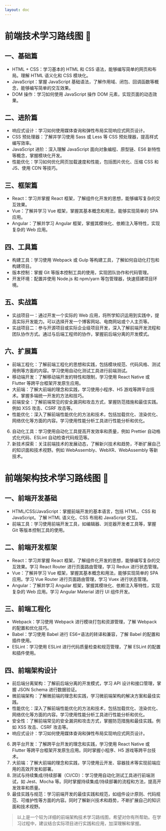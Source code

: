 ```yaml
---
layout: doc
---
```

# 前端技术学习路线图 :tada:

## 一、基础篇

- HTML + CSS：学习基本的 HTML 和 CSS 语法，能够编写简单的网页和布局。理解 HTML 语义化和 CSS 模块化。
- JavaScript：掌握 JavaScript 基础语法，了解作用域、闭包、回调函数等概念，能够编写简单的交互效果。
- DOM 操作：学习如何使用 JavaScript 操作 DOM 元素，实现页面的动态效果。

## 二、进阶篇

- 响应式设计：学习如何使用媒体查询和弹性布局实现响应式网页设计。
- CSS 预处理器：了解并学习使用 Sass 或 Less 等 CSS 预处理器，提高样式编写效率。
- JavaScript 进阶：深入理解 JavaScript 面向对象编程、原型链、ES6 新特性等概念，掌握模块化开发。
- 性能优化：学习如何优化网页加载速度和性能，包括图片优化、压缩 CSS 和 JS、使用 CDN 等技巧。

## 三、框架篇

- React：学习并掌握 React 框架，了解组件化开发的思想，能够编写复杂的交互效果。
- Vue：了解并学习 Vue 框架，掌握其基本概念和用法，能够实现简单的 SPA 应用。
- Angular：了解并学习 Angular 框架，掌握其模块化、依赖注入等特性，实现复杂的 Web 应用。

## 四、工具篇

- 构建工具：学习使用 Webpack 或 Gulp 等构建工具，了解如何自动化打包和构建项目。
- 版本控制：掌握 Git 等版本控制工具的使用，实现团队协作和代码管理。
- 开发环境：配置并使用 Node.js 和 npm/yarn 等包管理器，快速搭建项目环境。

## 五、实战篇

- 实战项目一：通过开发一个实际的 Web 应用，将所学知识运用到实践中，提高实际开发能力。可以选择开发一个博客网站、电商网站或个人主页等。
- 实战项目二：参与开源项目或实际企业级项目开发，深入了解前端开发流程和团队协作方式。通过与后端工程师的协作，掌握前后端分离的开发模式。

## 六、扩展篇

- 前端工程化：了解前端工程化的思想和实践，包括模块规范、代码风格、测试用例等方面的内容。学习使用自动化测试工具进行前端测试。
- 移动端开发：了解移动端开发的特性和限制，学习使用 React Native 或 Flutter 等跨平台框架开发原生应用。
- 大前端：了解大前端的理念和实践，学习使用小程序、H5 游戏等跨平台技术。掌握多端统一开发的方法和技巧。
- 前端安全：了解前端常见的安全漏洞和攻击方式，掌握防范措施和最佳实践。例如 XSS 攻击、CSRF 攻击等。
- 性能优化：深入了解前端性能优化的方法和技术，包括加载优化、渲染优化、网络优化等方面的内容。学习使用性能分析工具进行性能分析和优化。
6. 自动化工具：学习使用自动化工具提高开发效率和质量，例如 Prettier 自动格式化代码、ESLint 自动检查代码规范等。
7. 新技术探索：关注前端技术的发展动态，了解新兴技术和趋势，不断扩展自己的知识面和技术视野。例如 WebAssembly、WebXR、WebAssembly 等新技术。

# 前端架构技术学习路线图 :100:

## 一、前端开发基础

- HTML/CSS/JavaScript：掌握前端开发的基本语言，包括 HTML、CSS 和 JavaScript。了解 HTML 语义化、CSS 布局和 JavaScript 交互。
- 前端工具：学习使用前端开发工具，如编辑器、浏览器开发者工具等，掌握 Git 等版本控制工具的使用。

## 二、前端开发框架

- React：学习并掌握 React 框架，了解组件化开发的思想，能够编写复杂的交互效果。学习 React Router 进行页面路由管理，学习 Redux 进行状态管理。
- Vue：了解并学习 Vue 框架，掌握其基本概念和用法，能够实现简单的 SPA 应用。学习 Vue Router 进行页面路由管理，学习 Vuex 进行状态管理。
- Angular：了解并学习 Angular 框架，掌握其模块化、依赖注入等特性，实现复杂的 Web 应用。学习 Angular Material 进行 UI 组件开发。

## 三、前端工程化

- Webpack：学习使用 Webpack 进行模块打包和资源管理，了解 Webpack 的配置和优化技巧。
- Babel：学习使用 Babel 进行 ES6+语法的转译和兼容，了解 Babel 的配置和插件使用。
- ESLint：学习使用 ESLint 进行代码质量检查和规范管理，了解 ESLint 的配置和插件使用。

## 四、前端架构设计

- 前后端分离架构：了解前后端分离的开发模式，学习 API 设计和接口管理，掌握 JSON Schema 进行数据验证。
- 微前端架构：了解微前端的理念和实践，学习微前端架构的解决方案和最佳实践。
- 性能优化：深入了解前端性能优化的方法和技术，包括加载优化、渲染优化、网络优化等方面的内容。学习使用性能分析工具进行性能分析和优化。
- 安全性：了解前端常见的安全漏洞和攻击方式，掌握防范措施和最佳实践。例如 XSS 攻击、CSRF 攻击等。
- 响应式设计：学习如何使用媒体查询和弹性布局实现响应式网页设计。
6. 跨平台开发：了解跨平台开发的理念和实践，学习使用 React Native 或 Flutter 等跨平台框架开发原生应用。同时掌握小程序、H5 游戏等跨平台技术。
7. 大前端：了解大前端的理念和实践，学习使用云开发、容器技术等实现前端应用的高效开发和部署。
8. 测试与持续集成/持续部署（CI/CD）：学习使用自动化测试工具进行前端测试，如 Jest、Mocha 等。同时掌握持续集成/持续部署的流程和方法，提高开发效率和质量。
9. 最佳实践与规范：学习前端开发的最佳实践和规范，如组件设计原则、代码规范、可维护性等方面的内容。同时了解新兴技术和趋势，不断扩展自己的知识面和技术视野。

> 以上是一个较为详细的前端架构技术学习路线图，希望对你有所帮助。在学习过程中，建议结合实际项目进行实践和应用，加深理解和掌握。
